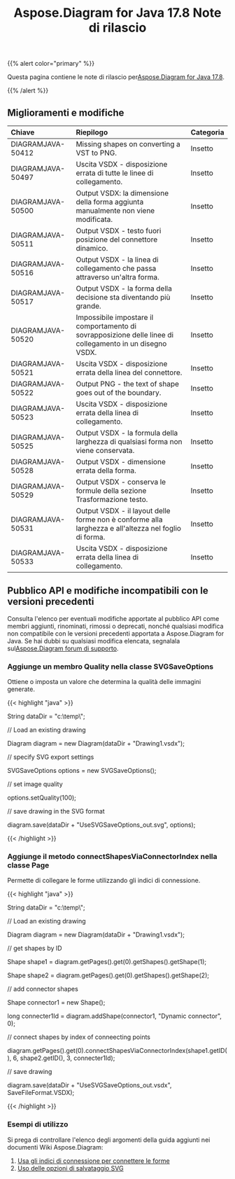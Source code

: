 ﻿---
title: Aspose.Diagram for Java 17.8 Note di rilascio
type: docs
weight: 50
url: /it/java/aspose-diagram-for-java-17-8-release-notes/
---
{{% alert color="primary" %}} 

 Questa pagina contiene le note di rilascio per[Aspose.Diagram for Java 17.8](https://docs.aspose.com/diagram/java/aspose-diagram-for-java-17-8-release-notes/).

{{% /alert %}} 
## **Miglioramenti e modifiche**

|**Chiave**|**Riepilogo**|**Categoria**|
|:- |:- |:- |
|DIAGRAMJAVA-50412|Missing shapes on converting a VST to PNG.|Insetto|
|DIAGRAMJAVA-50497|Uscita VSDX - disposizione errata di tutte le linee di collegamento.|Insetto|
|DIAGRAMJAVA-50500|Output VSDX: la dimensione della forma aggiunta manualmente non viene modificata.|Insetto|
|DIAGRAMJAVA-50511|Output VSDX - testo fuori posizione del connettore dinamico.|Insetto|
|DIAGRAMJAVA-50516|Output VSDX - la linea di collegamento che passa attraverso un'altra forma.|Insetto|
|DIAGRAMJAVA-50517|Output VSDX - la forma della decisione sta diventando più grande.|Insetto|
|DIAGRAMJAVA-50520|Impossibile impostare il comportamento di sovrapposizione delle linee di collegamento in un disegno VSDX.|Insetto|
|DIAGRAMJAVA-50521|Uscita VSDX - disposizione errata della linea del connettore.|Insetto|
|DIAGRAMJAVA-50522|Output PNG - the text of shape goes out of the boundary.|Insetto|
|DIAGRAMJAVA-50523|Uscita VSDX - disposizione errata della linea di collegamento.|Insetto|
|DIAGRAMJAVA-50525|Output VSDX - la formula della larghezza di qualsiasi forma non viene conservata.|Insetto|
|DIAGRAMJAVA-50528|Output VSDX - dimensione errata della forma.|Insetto|
|DIAGRAMJAVA-50529|Output VSDX - conserva le formule della sezione Trasformazione testo.|Insetto|
|DIAGRAMJAVA-50531|Output VSDX - il layout delle forme non è conforme alla larghezza e all'altezza nel foglio di forma.|Insetto|
|DIAGRAMJAVA-50533|Uscita VSDX - disposizione errata della linea di collegamento.|Insetto|
## **Pubblico API e modifiche incompatibili con le versioni precedenti**
Consulta l'elenco per eventuali modifiche apportate al pubblico API come membri aggiunti, rinominati, rimossi o deprecati, nonché qualsiasi modifica non compatibile con le versioni precedenti apportata a Aspose.Diagram for Java. Se hai dubbi su qualsiasi modifica elencata, segnalala sul[Aspose.Diagram forum di supporto](https://forum.aspose.com/c/diagram/17).
### **Aggiunge un membro Quality nella classe SVGSaveOptions**
Ottiene o imposta un valore che determina la qualità delle immagini generate.

{{< highlight "java" >}}

 String dataDir = "c:\\temp\\";

// Load an existing drawing

Diagram diagram = new Diagram(dataDir + "Drawing1.vsdx");

// specify SVG export settings

SVGSaveOptions options = new SVGSaveOptions();

// set image quality

options.setQuality(100);

// save drawing in the SVG format

diagram.save(dataDir + "UseSVGSaveOptions_out.svg", options);

{{< /highlight >}}
### **Aggiunge il metodo connectShapesViaConnectorIndex nella classe Page**
Permette di collegare le forme utilizzando gli indici di connessione.

{{< highlight "java" >}}

 String dataDir = "c:\\temp\\";

// Load an existing drawing

Diagram diagram = new Diagram(dataDir + "Drawing1.vsdx");

// get shapes by ID

Shape shape1 = diagram.getPages().get(0).getShapes().getShape(1);

Shape shape2 = diagram.getPages().get(0).getShapes().getShape(2);

// add connector shapes

Shape connector1 = new Shape();

long connecter1Id = diagram.addShape(connector1, "Dynamic connector", 0);

// connect shapes by index of conneecting points

diagram.getPages().get(0).connectShapesViaConnectorIndex(shape1.getID(), 6, shape2.getID(), 3, connecter1Id);

// save drawing

diagram.save(dataDir + "UseSVGSaveOptions_out.vsdx", SaveFileFormat.VSDX);

{{< /highlight >}}
### **Esempi di utilizzo**
Si prega di controllare l'elenco degli argomenti della guida aggiunti nei documenti Wiki Aspose.Diagram:

1. [Usa gli indici di connessione per connettere le forme](https://docs.aspose.com/diagram/java/working-with-visio-shape-data/#use-connection-indexes-to-connect-shapes-programming-sample)
1. [Uso delle opzioni di salvataggio SVG](https://docs.aspose.com/diagram/java/save-visio-document/#use-of-the-svg-save-options)
